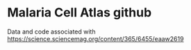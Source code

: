 # Malaria Cell Atlas github

Data and code associated with https://science.sciencemag.org/content/365/6455/eaaw2619

